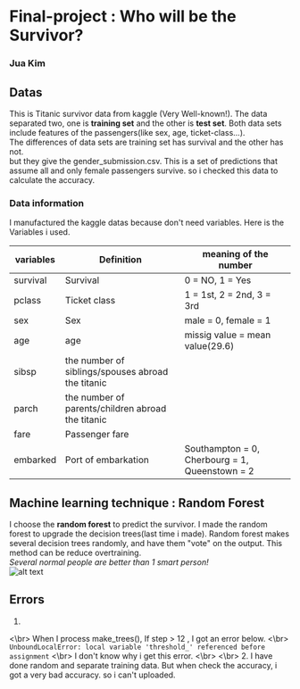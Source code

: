 # Final-project : Who will be the Survivor? 
### Jua Kim

## Datas
This is Titanic survivor data from kaggle (Very Well-known!).
The data separated two, one is __training set__ and the other is __test set__.
Both data sets include features of the passengers(like sex, age, ticket-class...).
<br/>
The differences of data sets are training set has survival and the other has not.
<br/>
but they give the gender_submission.csv.
This is a set of predictions that assume all and only female passengers survive.
so i checked this data to calculate the accuracy.


### Data information
I manufactured the kaggle datas because don't need variables.
Here is the Variables i used.

| __variables__ | __Definition__ | meaning of the number |
|---------------|----------------|-----------------------|
| survival      | Survival       | 0 = NO, 1 = Yes       |
| pclass        | Ticket class   |1 = 1st, 2 = 2nd, 3 = 3rd|
| sex           |     Sex        |  male = 0, female = 1 |
| age           |  age           |missig value = mean value(29.6)|
| sibsp         | the number of siblings/spouses abroad the titanic||
| parch         | the number of parents/children abroad the titanic ||
| fare          | Passenger fare | |
| embarked      | Port of embarkation | Southampton = 0, Cherbourg = 1, Queenstown = 2|

## Machine learning technique : Random Forest
I choose the __random forest__ to predict the survivor. 
I made the random forest to upgrade the decision trees(last time i made).
Random forest makes several decision trees randomly, and have them "vote" on the output.
This method can be reduce overtraining.
<br/>
_Several normal people are better than 1 smart person!_
<br/>
![alt text](https://www.researchgate.net/profile/Evaldas_Vaiciukynas/publication/301638643/figure/fig1/AS:355471899807744@1461762513154/Architecture-of-the-random-forest-model.png)

## Errors
1.
<\br>
When I process make_trees(), If step > 12 , I got an error below.
<\br>
`UnboundLocalError: local variable 'threshold_' referenced before assignment`
<\br>
I don't know why i get this error.
<\br>
<\br>
2. 
I have done random and separate training data. But when check the accuracy, i got a very bad accuracy.
so i can't uploaded.
